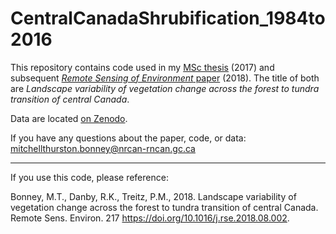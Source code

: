 # CentralCanadaShrubification_1984to2016

This repository contains code used in my [MSc thesis](https://qspace.library.queensu.ca/items/69f388fa-3253-47ab-be6f-a362d9487c51) (2017) and subsequent [_Remote Sensing of Environment_ paper](https://www.sciencedirect.com/science/article/pii/S0034425718303675?via%3Dihub) (2018). The title of both are _Landscape variability of vegetation change across the forest to tundra transition of central Canada_.

Data are located [on Zenodo](https://zenodo.org/records/12788412).

If you have any questions about the paper, code, or data: mitchellthurston.bonney@nrcan-rncan.gc.ca 
__________________________________________
If you use this code, please reference: 

Bonney, M.T., Danby, R.K., Treitz, P.M., 2018. Landscape variability of vegetation  change across the forest to tundra transition of central Canada. Remote Sens.  Environ. 217 https://doi.org/10.1016/j.rse.2018.08.002.
